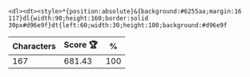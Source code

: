 `<dl><dt><style>*{position:absolute}&{background:#6255aa;margin:16 117}dl{width:90;height:160;border:solid 30px#d96e9f}dt{left:60;width:30;height:100;background:#d96e9f`

| Characters | Score 🏆 | %   |
| ---------- | -------- | --- |
| 167        | 681.43   | 100 |
